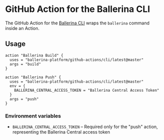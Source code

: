 # GitHub Action for the Ballerina CLI

The GitHub Action for the [Ballerina CLI](https://ballerina.io/) wraps the `ballerina` command inside an Action.

## Usage

```
action "Ballerina Build" {
  uses = "ballerina-platform/github-actions/cli/latest@master"
  args = "build"
}

action "Ballerina Push" {
  uses = "ballerina-platform/github-actions/cli/latest@master"
  env = {
    BALLERINA_CENTRAL_ACCESS_TOKEN = "Ballerina Central Access Token"
  }
  args = "push"
}

```

### Environment variables

- `BALLERINA_CENTRAL_ACCESS_TOKEN` – Required only for the "push" action, representing the Ballerina Central access token


